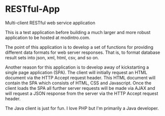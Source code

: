 # RESTful-App
Multi-client RESTful web service application

This is a test application before building a much larger
and more robust application to be hosted at modintro.com.

The point of this application is to develop a set of functions
for providing different data formats for web server responses.
That is, to format database result sets into json, xml, html,
csv, and so on.

Another reason for this application is to develop away of kickstarting
a single page application (SPA). The client will initially request an HTML
document via the HTTP Accept request header. This HTML document will contain
the SPA which consists of HTML, CSS and Javascript. Once the client loads the
SPA all further server requests will be made via AJAX and will request a JSON
response from the server via the HTTP Accept request header.

The Java client is just for fun. I love PHP but I'm primarily a Java developer.

